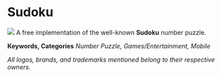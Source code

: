 # Sudoku
<img src="http://omerkel.github.io/Sudoku/html5/src/img/icons/sudoku-128.png" /> A free implementation of the well-known <b>Sudoku</b> number puzzle.

<b>Keywords, Categories</b> <em>Number Puzzle, Games/Entertainment, Mobile</em>

_All logos, brands, and trademarks mentioned belong to their respective owners._
